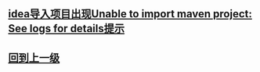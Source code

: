 
















## [idea导入项目出现Unable to import maven project: See logs for details提示](./idea导入项目出现Unable_to_import_maven_project_See_logs_for_details提示.md)









## [回到上一级](../index.md)